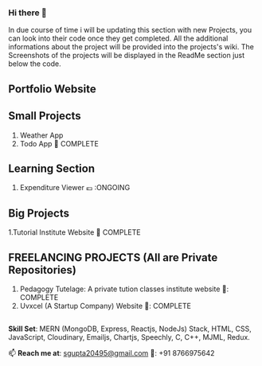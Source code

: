 ### Hi there 👋

In due course of time i will be updating this section with new Projects, you can look into their code once they get completed. All the additional informations about the project will be provided into the projects's wiki. The Screenshots of the projects will be displayed in the ReadMe section just below the code.

## Portfolio Website

## Small Projects
1. Weather App
2. Todo App                                   :crescent_moon: COMPLETE 

## Learning Section
1. Expenditure Viewer 💷 :ONGOING

## Big Projects
1.Tutorial Institute Website           	:hedgehog: COMPLETE

## FREELANCING PROJECTS (All are Private Repositories)
1. Pedagogy Tutelage: A private tution classes institute website 🏫: COMPLETE
2. Uvxcel (A Startup Company) Website 🏢: COMPLETE


##
**Skill Set**: MERN (MongoDB, Express, Reactjs, NodeJs) Stack, HTML, CSS, JavaScript, Cloudinary, Emailjs, Chartjs, Speechly, C, C++, MJML, Redux.

📫 **Reach me at**: sgupta20495@gmail.com 
📱: +91 8766975642

<!--
**Shah-Saurabh-Gupta/Shah-Saurabh-Gupta** is a ✨ _special_ ✨ repository because its `README.md` (this file) appears on your GitHub profile.

Here are some ideas to get you started:

- 🔭 I’m currently working on ...
- 🌱 I’m currently learning ...
- 👯 I’m looking to collaborate on ...
- 🤔 I’m looking for help with ...
- 💬 Ask me about ...
- 📫 How to reach me: ...
- 😄 Pronouns: ...
- ⚡ Fun fact: ...
-->
